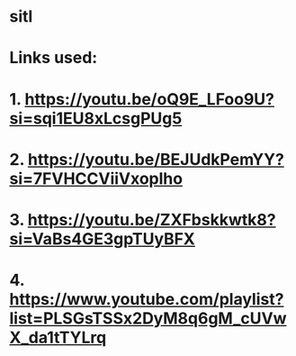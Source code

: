 # sitl
# Links used:
# 1. https://youtu.be/oQ9E_LFoo9U?si=sqi1EU8xLcsgPUg5
# 2. https://youtu.be/BEJUdkPemYY?si=7FVHCCViiVxoplho
# 3. https://youtu.be/ZXFbskkwtk8?si=VaBs4GE3gpTUyBFX
# 4. https://www.youtube.com/playlist?list=PLSGsTSSx2DyM8q6gM_cUVwX_da1tTYLrq
